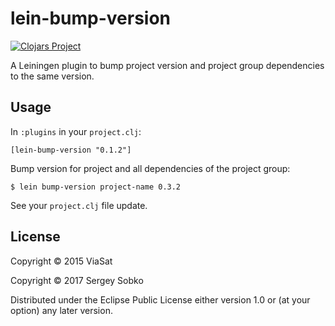 # lein-bump-version

[![Clojars Project](https://img.shields.io/clojars/v/lein-bump-version.svg)](https://clojars.org/lein-bump-version)

A Leiningen plugin to bump project version and project group dependencies to the same version.

## Usage

In `:plugins` in your `project.clj`:

```text
[lein-bump-version "0.1.2"]
```

Bump version for project and all dependencies of the project group:

```
$ lein bump-version project-name 0.3.2
```

See your `project.clj` file update.

## License

Copyright © 2015 ViaSat

Copyright © 2017 Sergey Sobko

Distributed under the Eclipse Public License either version 1.0 or (at
your option) any later version.
